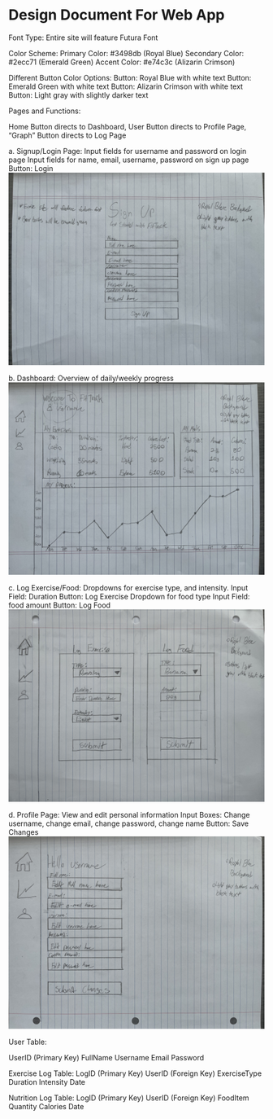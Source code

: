 # Design Document For Web App
Font Type:
Entire site will feature Futura Font

Color Scheme:
Primary Color: #3498db (Royal Blue)
Secondary Color: #2ecc71 (Emerald Green)
Accent Color: #e74c3c (Alizarin Crimson)

Different Button Color Options:
Button: Royal Blue with white text
Button: Emerald Green with white text
Button: Alizarin Crimson with white text
Button: Light gray with slightly darker text

Pages and Functions:

Home Button directs to Dashboard, User Button directs to Profile Page, “Graph” Button directs to Log Page

a. Signup/Login Page:
Input fields for username and password on login page
Input fields for name, email, username, password on sign up page
Button: Login
![signup](images/IMG_5895.jpg)

b. Dashboard:
Overview of daily/weekly progress
![dashboard](images/IMG_5894.jpg)

c. Log Exercise/Food:
Dropdowns for exercise type, and intensity. 
Input Field: Duration
Button: Log Exercise
Dropdown for food type
Input Field: food amount
Button: Log Food
![log](images/IMG_5896.jpg)

d. Profile Page:
View and edit personal information
Input Boxes: Change username, change email, change password, change name
Button: Save Changes
![profile](images/IMG_5893.jpg)


User Table:

UserID (Primary Key)
FullName
Username
Email
Password

Exercise Log Table:
LogID (Primary Key)
UserID (Foreign Key)
ExerciseType
Duration
Intensity
Date

Nutrition Log Table:
LogID (Primary Key)
UserID (Foreign Key)
FoodItem
Quantity
Calories
Date

